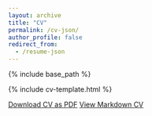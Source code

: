 ```yaml
---
layout: archive
title: "CV"
permalink: /cv-json/
author_profile: false
redirect_from:
  - /resume-json
---
```


{% include base_path %}

{% include cv-template.html %}

<div class="cv-download-links">
  <a href="{{ base_path }}/files/cv-short.pdf" class="btn btn--primary">Download CV as PDF</a>
  <a href="{{ base_path }}" class="btn btn--inverse">View Markdown CV</a>
</div>
